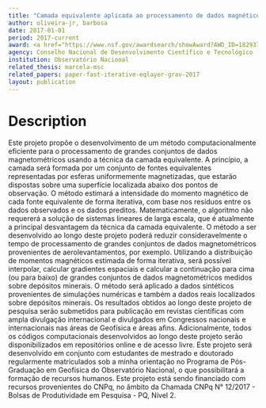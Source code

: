 ```yaml
---
title: "Camada equivalente aplicada ao processamento de dados magnéticos"
author: oliveira-jr, barbosa
date: 2017-01-01
period: 2017-current
award: <a href="https://www.nsf.gov/awardsearch/showAward?AWD_ID=1829371">1829371</a>
agency: Conselho Nacional de Desenvolvimento Científico e Tecnológico (CNPq)
institution: Observatório Nacional
related_thesis: marcela-msc
related_papers: paper-fast-iterative-eqlayer-grav-2017
layout: publication
---
```


# Description

Este projeto propõe o desenvolvimento de um método computacionalmente eficiente para o
processamento de grandes conjuntos de dados magnetométricos usando a técnica da camada
equivalente. A princípio, a camada será formada por um conjunto de fontes equivalentes
representadas por esferas uniformemente magnetizadas, que estarão dispostas sobre uma
superfície localizada abaixo dos pontos de observação. O método estimará a intensidade
do momento magnético de cada fonte equivalente de forma iterativa, com base nos resíduos
entre os dados observados e os dados preditos. Matematicamente, o algoritmo não
requererá a solução de sistemas lineares de larga escala, que é atualmente a principal
desvantagem da técnica da camada equivalente. O método a ser desenvolvido ao longo deste
projeto poderá reduzir consideravelmente o tempo de processamento de grandes conjuntos
de dados magnetométricos provenientes de aerolevantamentos, por exemplo. Utilizando a
distribuição de momentos magnéticos estimada de forma iterativa, será possível
interpolar, calcular gradientes espaciais e calcular a continuação para cima (ou para
baixo) de grandes conjuntos de dados magnetométricos medidos sobre depósitos minerais. O
método será aplicado a dados sintéticos provenientes de simulações numéricas e também a
dados reais localizados sobre depósitos minerais. Os resultados obtidos ao longo deste
projeto de pesquisa serão submetidos para publicação em revistas científicas com ampla
divulgação internacional e divulgados em Congressos nacionais e internacionais nas áreas
de Geofísica e áreas afins. Adicionalmente, todos os códigos computacionais
desenvolvidos ao longo deste projeto serão disponibilizados em repositórios online e de
acesso livre. Este projeto será desenvolvido em conjunto com estudantes de mestrado e
doutorado regularmente matriculados sob a minha orientação no Programa de Pós-Graduação
em Geofísica do Observatório Nacional, o que possibilitará a formação de recursos
humanos. Este projeto está sendo financiado com recursos provenientes do CNPq, no âmbito
da Chamada CNPq N° 12/2017 - Bolsas de Produtividade em Pesquisa - PQ, Nível 2.
